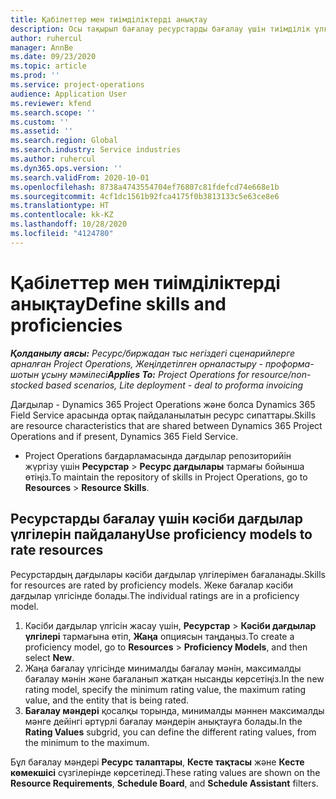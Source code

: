 ```yaml
---
title: Қабілеттер мен тиімділіктерді анықтау
description: Осы тақырып бағалау ресурстарды бағалау үшін тиімділік үлгілерін орнату әдісі туралы ақпаратты ұсынады.
author: ruhercul
manager: AnnBe
ms.date: 09/23/2020
ms.topic: article
ms.prod: ''
ms.service: project-operations
audience: Application User
ms.reviewer: kfend
ms.search.scope: ''
ms.custom: ''
ms.assetid: ''
ms.search.region: Global
ms.search.industry: Service industries
ms.author: ruhercul
ms.dyn365.ops.version: ''
ms.search.validFrom: 2020-10-01
ms.openlocfilehash: 8738a4743554704ef76807c81fdefcd74e668e1b
ms.sourcegitcommit: 4cf1dc1561b92fca4175f0b3813133c5e63ce8e6
ms.translationtype: HT
ms.contentlocale: kk-KZ
ms.lasthandoff: 10/28/2020
ms.locfileid: "4124780"
---
```

# <a name="define-skills-and-proficiencies"></a><span data-ttu-id="93fc9-103">Қабілеттер мен тиімділіктерді анықтау</span><span class="sxs-lookup"><span data-stu-id="93fc9-103">Define skills and proficiencies</span></span>

<span data-ttu-id="93fc9-104">_**Қолданылу аясы:** Ресурс/биржадан тыс негіздегі сценарийлерге арналған Project Operations, Жеңілдетілген орналастыру - проформа-шотын ұсыну мәмілесі_</span><span class="sxs-lookup"><span data-stu-id="93fc9-104">_**Applies To:** Project Operations for resource/non-stocked based scenarios, Lite deployment - deal to proforma invoicing_</span></span>

<span data-ttu-id="93fc9-105">Дағдылар - Dynamics 365 Project Operations және болса Dynamics 365 Field Service арасында ортақ пайдаланылатын ресурс сипаттары.</span><span class="sxs-lookup"><span data-stu-id="93fc9-105">Skills are resource characteristics that are shared between Dynamics 365 Project Operations and if present, Dynamics 365 Field Service.</span></span> 

- <span data-ttu-id="93fc9-106">Project Operations бағдарламасында дағдылар репозиторийін жүргізу үшін **Ресурстар** \> **Ресурс дағдылары** тармағы бойынша өтіңіз.</span><span class="sxs-lookup"><span data-stu-id="93fc9-106">To maintain the repository of skills in Project Operations, go to **Resources** \> **Resource Skills**.</span></span> 

## <a name="use-proficiency-models-to-rate-resources"></a><span data-ttu-id="93fc9-107">Ресурстарды бағалау үшін кәсіби дағдылар үлгілерін пайдалану</span><span class="sxs-lookup"><span data-stu-id="93fc9-107">Use proficiency models to rate resources</span></span>

<span data-ttu-id="93fc9-108">Ресурстардың дағдылары кәсіби дағдылар үлгілерімен бағаланады.</span><span class="sxs-lookup"><span data-stu-id="93fc9-108">Skills for resources are rated by proficiency models.</span></span> <span data-ttu-id="93fc9-109">Жеке бағалар кәсіби дағдылар үлгісінде болады.</span><span class="sxs-lookup"><span data-stu-id="93fc9-109">The individual ratings are in a proficiency model.</span></span> 

1. <span data-ttu-id="93fc9-110">Кәсіби дағдылар үлгісін жасау үшін, **Ресурстар** \> **Кәсіби дағдылар үлгілері** тармағына өтіп, **Жаңа** опциясын таңдаңыз.</span><span class="sxs-lookup"><span data-stu-id="93fc9-110">To create a proficiency model, go to **Resources** \> **Proficiency Models**, and then select **New**.</span></span>
2. <span data-ttu-id="93fc9-111">Жаңа бағалау үлгісінде минималды бағалау мәнін, максималды бағалау мәнін және бағаланып жатқан нысанды көрсетіңіз.</span><span class="sxs-lookup"><span data-stu-id="93fc9-111">In the new rating model, specify the minimum rating value, the maximum rating value, and the entity that is being rated.</span></span>
3. <span data-ttu-id="93fc9-112">**Бағалау мәндері** қосалқы торында, минималды мәннен максималды мәнге дейінгі әртүрлі бағалау мәндерін анықтауға болады.</span><span class="sxs-lookup"><span data-stu-id="93fc9-112">In the **Rating Values** subgrid, you can define the different rating values, from the minimum to the maximum.</span></span>


<span data-ttu-id="93fc9-113">Бұл бағалау мәндері **Ресурс талаптары**, **Кесте тақтасы** және **Кесте көмекшісі** сүзгілерінде көрсетіледі.</span><span class="sxs-lookup"><span data-stu-id="93fc9-113">These rating values are shown on the **Resource Requirements**, **Schedule Board**, and **Schedule Assistant** filters.</span></span>
